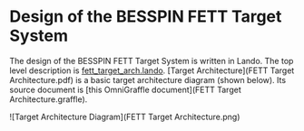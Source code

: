 # Design of the BESSPIN FETT Target System

The design of the BESSPIN FETT Target System is written in Lando. The top level
description is [fett_target_arch.lando](fett_target_arch.lando).
[Target Architecture](FETT Target Architecture.pdf) is a basic target architecture diagram
(shown below). Its source document is [this OmniGraffle document](FETT Target Architecture.graffle).

![Target Architecture Diagram](FETT Target Architecture.png)

